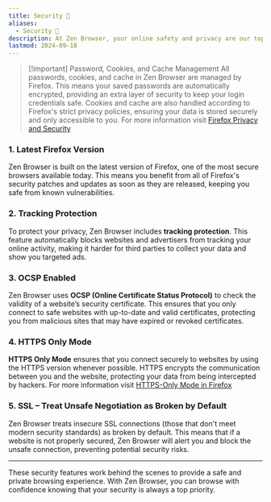 ```yaml
---
title: Security 🔐
aliases:
  - Security 🔐
description: At Zen Browser, your online safety and privacy are our top priorities. We've implemented a range of security features to ensure you're protected while browsing.
lastmod: 2024-09-18
---
```

> [!important] Password, Cookies, and Cache Management 
> All passwords, cookies, and cache in Zen Browser are managed by Firefox. This means your saved passwords are automatically encrypted, providing an extra layer of security to keep your login credentials safe. Cookies and cache are also handled according to Firefox's strict privacy policies, ensuring your data is stored securely and only accessible to you.
> For more information visit [Firefox Privacy and Security](https://support.mozilla.org/es/products/firefox/privacy-and-security)

### 1. Latest Firefox Version

Zen Browser is built on the latest version of Firefox, one of the most secure browsers available today. This means you benefit from all of Firefox's security patches and updates as soon as they are released, keeping you safe from known vulnerabilities.

### 2. Tracking Protection

To protect your privacy, Zen Browser includes **tracking protection**. This feature automatically blocks websites and advertisers from tracking your online activity, making it harder for third parties to collect your data and show you targeted ads.

### 3. OCSP Enabled

Zen Browser uses **OCSP (Online Certificate Status Protocol)** to check the validity of a website’s security certificate. This ensures that you only connect to safe websites with up-to-date and valid certificates, protecting you from malicious sites that may have expired or revoked certificates.

### 4. HTTPS Only Mode

**HTTPS Only Mode** ensures that you connect securely to websites by using the HTTPS version whenever possible. HTTPS encrypts the communication between you and the website, protecting your data from being intercepted by hackers.
For more information visit [HTTPS-Only Mode in Firefox](https://support.mozilla.org/en-US/kb/https-only-prefs)

### 5. SSL – Treat Unsafe Negotiation as Broken by Default

Zen Browser treats insecure SSL connections (those that don't meet modern security standards) as broken by default. This means that if a website is not properly secured, Zen Browser will alert you and block the unsafe connection, preventing potential security risks.

---

These security features work behind the scenes to provide a safe and private browsing experience. With Zen Browser, you can browse with confidence knowing that your security is always a top priority.